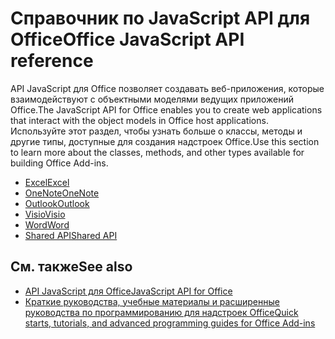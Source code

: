 # <a name="office-javascript-api-reference"></a><span data-ttu-id="adaf3-101">Справочник по JavaScript API для Office</span><span class="sxs-lookup"><span data-stu-id="adaf3-101">Office JavaScript API reference</span></span>

<span data-ttu-id="adaf3-102">API JavaScript для Office позволяет создавать веб-приложения, которые взаимодействуют с объектными моделями ведущих приложений Office.</span><span class="sxs-lookup"><span data-stu-id="adaf3-102">The JavaScript API for Office enables you to create web applications that interact with the object models in Office host applications.</span></span> <span data-ttu-id="adaf3-103">Используйте этот раздел, чтобы узнать больше о классы, методы и другие типы, доступные для создания надстроек Office.</span><span class="sxs-lookup"><span data-stu-id="adaf3-103">Use this section to learn more about the classes, methods, and other types available for building Office Add-ins.</span></span>

- [<span data-ttu-id="adaf3-104">Excel</span><span class="sxs-lookup"><span data-stu-id="adaf3-104">Excel</span></span>](https://docs.microsoft.com/javascript/api/excel?view=office-js)
- [<span data-ttu-id="adaf3-105">OneNote</span><span class="sxs-lookup"><span data-stu-id="adaf3-105">OneNote</span></span>](https://docs.microsoft.com/javascript/api/onenote?view=office-js)
- [<span data-ttu-id="adaf3-106">Outlook</span><span class="sxs-lookup"><span data-stu-id="adaf3-106">Outlook</span></span>](https://docs.microsoft.com/javascript/api/outlook?view=office-js)
- [<span data-ttu-id="adaf3-107">Visio</span><span class="sxs-lookup"><span data-stu-id="adaf3-107">Visio</span></span>](https://docs.microsoft.com/javascript/api/visio?view=office-js)
- [<span data-ttu-id="adaf3-108">Word</span><span class="sxs-lookup"><span data-stu-id="adaf3-108">Word</span></span>](https://docs.microsoft.com/javascript/api/word?view=office-js)
- [<span data-ttu-id="adaf3-109">Shared API</span><span class="sxs-lookup"><span data-stu-id="adaf3-109">Shared API</span></span>](https://docs.microsoft.com/javascript/api/office?view=office-js)

## <a name="see-also"></a><span data-ttu-id="adaf3-110">См. также</span><span class="sxs-lookup"><span data-stu-id="adaf3-110">See also</span></span>

- [<span data-ttu-id="adaf3-111">API JavaScript для Office</span><span class="sxs-lookup"><span data-stu-id="adaf3-111">JavaScript API for Office</span></span>](https://docs.microsoft.com/javascript/office/javascript-api-for-office?view=office-js)
- [<span data-ttu-id="adaf3-112">Краткие руководства, учебные материалы и расширенные руководства по программированию для надстроек Office</span><span class="sxs-lookup"><span data-stu-id="adaf3-112">Quick starts, tutorials, and advanced programming guides for Office Add-ins</span></span>](https://docs.microsoft.com/office/dev/add-ins/overview/office-add-ins?view=office-js)
